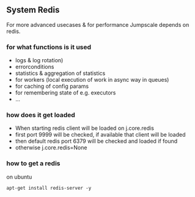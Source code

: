 ## System Redis

For more advanced usecases & for performance Jumpscale depends on redis.

### for what functions is it used

- logs & log rotation)
- errorconditions
- statistics & aggregation of statistics
- for workers (local execution of work in async way in queues)
- for caching of config params
- for remembering state of e.g. executors
- ...

### how does it get loaded
- When starting redis client will be loaded on j.core.redis
- first port 9999 will be checked, if available that client will be loaded
- then default redis port 6379 will be checked and loaded if found
- otherwise j.core.redis=None

### how to get a redis

on ubuntu
```
apt-get install redis-server -y
```


